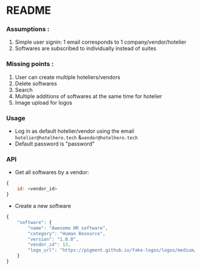 # README

### Assumptions :

1. Simple user signin: 1 email corresponds to 1 company/vendor/hotelier
2. Softwares are subscribed to individually instead of suites

### Missing points :
1. User can create multiple hoteliers/vendors
2. Delete softwares
3. Search
4. Multiple additions of softwares at the same time for hotelier
5. Image upload for logos

### Usage

- Log in as default hotelier/vendor using the email `hotelier@hotelhero.tech` &`vendor@hotelhero.tech`
- Default password is "password"

### API

- Get all softwares by a vendor:

```javascript
{
	id: <vendor_id>
}
```

- Create a new software

```javascript
{
	"software": {
		"name": "Awesome HR software",
		"category": "Human Resource",
		"version": "1.0.0",
		"vendor_id": 13,
		"logo_url": "https://pigment.github.io/fake-logos/logos/medium/color/12.png"
	}
}
```
